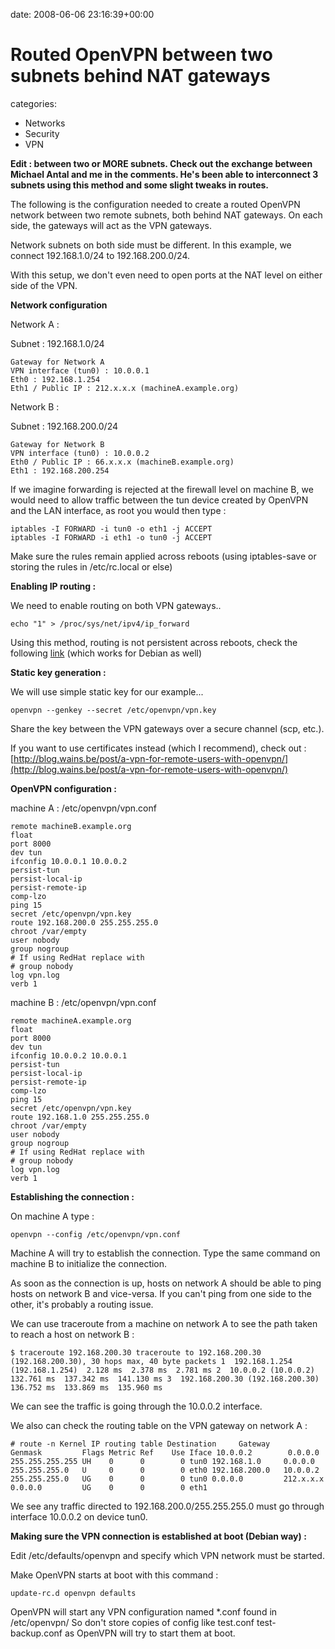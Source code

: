 


date: 2008-06-06 23:16:39+00:00


# Routed OpenVPN between two subnets behind NAT gateways

categories:
- Networks
- Security
- VPN


**Edit : between two or MORE subnets. Check out the exchange between Michael Antal and me in the comments. He's been able to interconnect 3 subnets using this method and some slight tweaks in routes.**

The following is the configuration needed to create a routed OpenVPN network between two remote subnets, both behind NAT gateways. On each side, the gateways will act as the VPN gateways.

Network subnets on both side must be different. In this example, we connect 192.168.1.0/24 to 192.168.200.0/24.

With this setup, we don't even need to open ports at the NAT level on either side of the VPN.


**Network configuration**

Network A :

Subnet : 192.168.1.0/24

	Gateway for Network A
	VPN interface (tun0) : 10.0.0.1
	Eth0 : 192.168.1.254
	Eth1 / Public IP : 212.x.x.x (machineA.example.org)


Network B :

Subnet : 192.168.200.0/24

	Gateway for Network B
	VPN interface (tun0) : 10.0.0.2
	Eth0 / Public IP : 66.x.x.x (machineB.example.org)
	Eth1 : 192.168.200.254


If we imagine forwarding is rejected at the firewall level on machine B, we would need to allow traffic between the tun device created by OpenVPN and the LAN interface, as root you would then type :

	iptables -I FORWARD -i tun0 -o eth1 -j ACCEPT
	iptables -I FORWARD -i eth1 -o tun0 -j ACCEPT

Make sure the rules remain applied across reboots (using iptables-save or storing the rules in /etc/rc.local or else)



**Enabling IP routing :**

We need to enable routing on both VPN gateways..

	echo "1" > /proc/sys/net/ipv4/ip_forward

Using this method, routing is not persistent across reboots, check the following [link](https://blog.wains.be/2006/2006-06-06-enable-ip-forward-under-rhelcentos.md) (which works for Debian as well)



**Static key generation :**

We will use simple static key for our example...

`openvpn --genkey --secret /etc/openvpn/vpn.key`

Share the key between the VPN gateways over a secure channel (scp, etc.).

If you want to use certificates instead (which I recommend), check out : [http://blog.wains.be/post/a-vpn-for-remote-users-with-openvpn/](http://blog.wains.be/post/a-vpn-for-remote-users-with-openvpn/)



**OpenVPN configuration :**

machine A : /etc/openvpn/vpn.conf

	remote machineB.example.org
	float
	port 8000
	dev tun 
	ifconfig 10.0.0.1 10.0.0.2 
	persist-tun 
	persist-local-ip 
	persist-remote-ip 
	comp-lzo 
	ping 15
	secret /etc/openvpn/vpn.key 
	route 192.168.200.0 255.255.255.0
	chroot /var/empty
	user nobody
	group nogroup
	# If using RedHat replace with
	# group nobody 
	log vpn.log
	verb 1



machine B : /etc/openvpn/vpn.conf

	remote machineA.example.org 
	float 
	port 8000
	dev tun 
	ifconfig 10.0.0.2 10.0.0.1
	persist-tun
	persist-local-ip
	persist-remote-ip
	comp-lzo
	ping 15
	secret /etc/openvpn/vpn.key
	route 192.168.1.0 255.255.255.0
	chroot /var/empty 
	user nobody
	group nogroup
	# If using RedHat replace with
	# group nobody 
	log vpn.log
	verb 1



**Establishing the connection :**

On machine A type :

`openvpn --config /etc/openvpn/vpn.conf`

Machine A will try to establish the connection. Type the same command on machine B to initialize the connection.

As soon as the connection is up, hosts on network A should be able to ping hosts on network B and vice-versa. If you can't ping from one side to the other, it's probably a routing issue.

We can use traceroute from a machine on network A to see the path taken to reach a host on network B :

`$ traceroute 192.168.200.30
traceroute to 192.168.200.30 (192.168.200.30), 30 hops max, 40 byte packets
 1  192.168.1.254 (192.168.1.254)  2.128 ms  2.378 ms  2.781 ms
 2  10.0.0.2 (10.0.0.2)  132.761 ms  137.342 ms  141.130 ms
 3  192.168.200.30 (192.168.200.30)  136.752 ms  133.869 ms  135.960 ms`

We can see the traffic is going through the 10.0.0.2 interface.

We also can check the routing table on the VPN gateway on network A :

`# route -n
Kernel IP routing table
Destination     Gateway         Genmask         Flags Metric Ref    Use Iface
10.0.0.2        0.0.0.0         255.255.255.255 UH    0      0        0 tun0
192.168.1.0     0.0.0.0         255.255.255.0   U     0      0        0 eth0
192.168.200.0   10.0.0.2        255.255.255.0   UG    0      0        0 tun0
0.0.0.0         212.x.x.x   0.0.0.0         UG    0      0        0 eth1`

We see any traffic directed to 192.168.200.0/255.255.255.0 must go through interface 10.0.0.2 on device tun0.

**Making sure the VPN connection is established at boot (Debian way) :**

Edit /etc/defaults/openvpn and specify which VPN network must be started.

Make OpenVPN starts at boot with this command : 

`update-rc.d openvpn defaults`

OpenVPN will start any VPN configuration named *.conf found in /etc/openvpn/
So don't store copies of config like test.conf test-backup.conf as OpenVPN will try to start them at boot.
